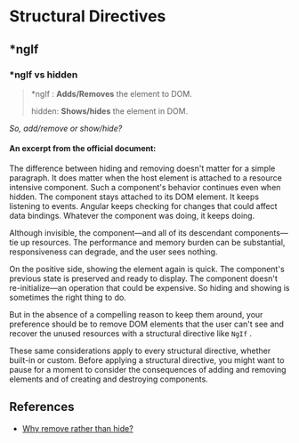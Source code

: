 # Structural Directives

## *ngIf

### *ngIf vs hidden

> *ngIf : **Adds/Removes** the element to DOM.
>
> hidden: **Shows/hides** the element in DOM.



*So, add/remove or show/hide?*

#### An excerpt from the official document:

The difference between hiding and removing doesn't matter for a simple paragraph. It does matter when the host element is attached to a resource intensive component. Such a component's behavior continues even when hidden. The component stays attached to its DOM element. It keeps listening to events. Angular keeps checking for changes that could affect data bindings. Whatever the component was doing, it keeps doing.

Although invisible, the component—and all of its descendant components—tie up resources. The performance and memory burden can be substantial, responsiveness can degrade, and the user sees nothing.

On the positive side, showing the element again is quick. The component's previous state is preserved and ready to display. The component doesn't re-initialize—an operation that could be expensive. So hiding and showing is sometimes the right thing to do.

But in the absence of a compelling reason to keep them around, your preference should be to remove DOM elements that the user can't see and recover the unused resources with a structural directive like `NgIf` .

These same considerations apply to every structural directive, whether built-in or custom. Before applying a structural directive, you might want to pause for a moment to consider the consequences of adding and removing elements and of creating and destroying components.



## References

- [Why remove rather than hide?](https://angular.io/guide/structural-directives#why-remove-rather-than-hide)